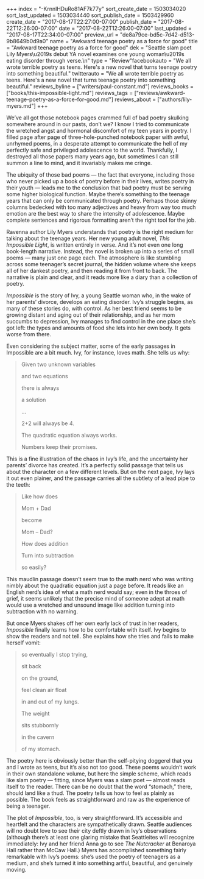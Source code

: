 +++
index = "-KrnnlHDuRo81AF7k77y"
sort_create_date = 1503034020
sort_last_updated = 1503034440
sort_publish_date = 1503429960
create_date = "2017-08-17T22:27:00-07:00"
publish_date = "2017-08-22T12:26:00-07:00"
date = "2017-08-22T12:26:00-07:00"
last_updated = "2017-08-17T22:34:00-07:00"
preview_url = "de8a79ce-bd5c-7d42-d513-9b8649b0d9a0"
name = "Awkward teenage poetry as a force for good"
title = "Awkward teenage poetry as a force for good"
dek = "Seattle slam poet Lily Myers\u2019s debut YA novel examines one young woman\u2019s eating disorder through verse.\n"
type = "Review"facebookauto = "We all wrote terrible poetry as teens. Here's a new novel that turns teenage poetry into something beautiful."
twitterauto = "We all wrote terrible poetry as teens. Here's a new novel that turns teenage poetry into something beautiful."
reviews_byline = ["writers/paul-constant.md"]
reviews_books = ["books/this-impossible-light.md"]
reviews_tags = ["reviews/awkward-teenage-poetry-as-a-force-for-good.md"]
reviews_about = ["authors/lily-myers.md"]
+++

We’ve all got those notebook pages crammed full of bad poetry skulking somewhere around in our pasts, don’t we? I know I tried to communicate the wretched angst and hormonal discomfort of my teen years in poetry. I filled page after page of three-hole-punched notebook paper with awful, unrhymed poems, in a desperate attempt to communicate the hell of my perfectly safe and privileged adolescence to the world. Thankfully, I destroyed all those papers many years ago, but sometimes I can still summon a line to mind, and it invariably makes me cringe.

The ubiquity of those bad poems — the fact that everyone, including those who never picked up a book of poetry before in their lives, writes poetry in their youth — leads me to the conclusion that bad poetry must be serving some higher biological function. Maybe there’s something to the teenage years that can only be communicated through poetry. Perhaps those skinny columns bedecked with too many adjectives and heavy from way too much emotion are the best way to share the intensity of adolescence. Maybe complete sentences and rigorous formatting aren’t the right tool for the job.

Ravenna author Lily Myers understands that poetry is the right medium for talking about the teenage years. Her new young adult novel, *This Impossible Light*, is written entirely in verse. And it’s not even one long book-length narrative. Instead, the novel is broken up into a series of small poems — many just one page each. The atmosphere is like stumbling across some teenager’s secret journal, the hidden volume where she keeps all of her dankest poetry, and then reading it from front to back. The narrative is plain and clear, and it reads more like a diary than a collection of poetry.

*Impossible* is the story of Ivy, a young Seattle woman who, in the wake of her parents’ divorce, develops an eating disorder. Ivy’s struggle begins, as many of these stories do, with control. As her best friend seems to be growing distant and aging out of their relationship, and as her mom succumbs to depression, Ivy manages to find control in the one place she’s got left: the types and amounts of food she lets into her own body. It gets worse from there.

Even considering the subject matter, some of the early passages in Impossible are a bit much. Ivy, for instance, loves math. She tells us why:

<blockquote><p class="noindent">Given two unknown variables</p>
<p>            and two equations</p>
<p class="noindent">there is always</p>
<p class="noindent">a solution</p>
<p class="noindent">…</p>
<p class="noindent">2+2 will always be 4.</p>
<p class="noindent">The quadratic equation always works.</p>
<p class="noindent">Numbers keep their promises.</p></blockquote>

This is a fine illustration of the chaos in Ivy’s life, and the uncertainty her parents’ divorce has created. It’s a perfectly solid passage that tells us about the character on a few different levels. But on the next page, Ivy lays it out even plainer, and the passage carries all the subtlety of a lead pipe to the teeth:

<blockquote><p class="noindent">Like how does</p>
<p>	Mom + Dad</p>
<p>	become</p>
<p>	Mom – Dad?</p>
<p class="noindent">How does addition </p>
<p class="noindent">Turn into subtraction</p>
<p class="noindent">so easily?</p></blockquote>

This maudlin passage doesn’t seem true to the math nerd who was writing nimbly about the quadratic equation just a page before. It reads like an English nerd’s idea of what a math nerd would say; even in the throes of grief, it seems unlikely that the precise mind of someone adept at math would use a wretched and unsound image like addition turning into subtraction with no warning.

But once Myers shakes off her own early lack of trust in her readers, *Impossible* finally learns how to be comfortable with itself. Ivy begins to show the readers and not tell. She explains how she tries and fails to make herself vomit:

<blockquote><p class="noindent">so eventually I stop trying,</p>
<p class="noindent">sit back </p>
<p class="noindent">on the ground,</p>
<p class="noindent"></p>
<p class="noindent">feel clean air float</p>
<p class="noindent">in and out of my lungs.</p>
<p class="noindent"></p>
<p class="noindent">The weight </p>
<p class="noindent">sits stubbornly </p>
<p class="noindent">in the cavern </p>
<p class="noindent">of my stomach.</p></blockquote>

The poetry here is obviously better than the self-pitying doggerel that you and I wrote as teens, but it’s also not *too* good. These poems wouldn’t work in their own standalone volume, but here the simple scheme, which reads like slam poetry — fitting, since Myers was a slam poet — almost reads itself to the reader. There can be no doubt that the word “stomach,” there, should land like a thud. The poetry tells us how to feel as plainly as possible. The book feels as straightforward and raw as the experience of being a teenager.

The plot of *Impossible*, too, is very straightforward. It’s accessible and heartfelt and the characters are sympathetically drawn. Seattle audiences will no doubt love to see their city deftly drawn in Ivy’s observations (although there’s at least one glaring mistake that Seattleites will recognize immediately: Ivy and her friend Anna go to see *The Nutcracker* at Benaroya Hall rather than McCaw Hall.) Myers has accomplished something fairly remarkable with Ivy’s poems: she’s used the poetry of teenagers as a medium, and she’s turned it into something artful, beautiful, and genuinely moving. 

